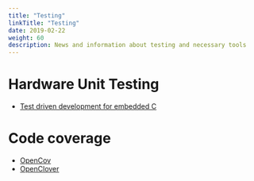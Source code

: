 ```yaml
---
title: "Testing"
linkTitle: "Testing"
date: 2019-02-22
weight: 60
description: News and information about testing and necessary tools
---
```


# Hardware Unit Testing
* [Test driven development for embedded C](https://pragprog.com/titles/jgade/test-driven-development-for-embedded-c)

# Code coverage

* [OpenCov](https://github.com/danhper/opencov)
* [OpenClover](http://openclover.org/)
